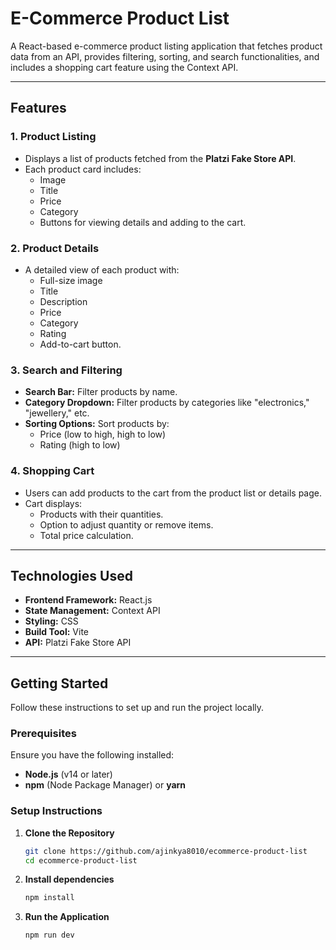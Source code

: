 # E-Commerce Product List

A React-based e-commerce product listing application that fetches product data from an API, provides filtering, sorting, and search functionalities, and includes a shopping cart feature using the Context API.

---

## Features

### 1. Product Listing
- Displays a list of products fetched from the **Platzi Fake Store API**.
- Each product card includes:
  - Image
  - Title
  - Price
  - Category
  - Buttons for viewing details and adding to the cart.

### 2. Product Details
- A detailed view of each product with:
  - Full-size image
  - Title
  - Description
  - Price
  - Category
  - Rating
  - Add-to-cart button.

### 3. Search and Filtering
- **Search Bar:** Filter products by name.
- **Category Dropdown:** Filter products by categories like "electronics," "jewellery," etc.
- **Sorting Options:** Sort products by:
  - Price (low to high, high to low)
  - Rating (high to low)

### 4. Shopping Cart
- Users can add products to the cart from the product list or details page.
- Cart displays:
  - Products with their quantities.
  - Option to adjust quantity or remove items.
  - Total price calculation.

---

## Technologies Used

- **Frontend Framework:** React.js
- **State Management:** Context API
- **Styling:** CSS
- **Build Tool:** Vite
- **API:** Platzi Fake Store API

---

## Getting Started

Follow these instructions to set up and run the project locally.

### Prerequisites
Ensure you have the following installed:
- **Node.js** (v14 or later)
- **npm** (Node Package Manager) or **yarn**

### Setup Instructions

1. **Clone the Repository**
   ```bash
   git clone https://github.com/ajinkya8010/ecommerce-product-list
   cd ecommerce-product-list
2. **Install dependencies**
   ```bash
   npm install
3. **Run the Application**
   ```bash
   npm run dev
